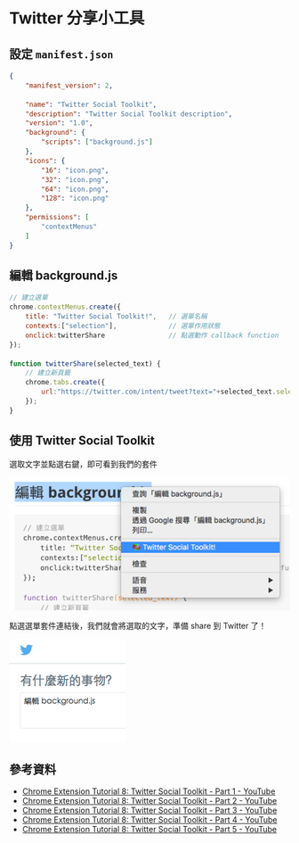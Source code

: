 # Twitter 分享小工具

## 設定 `manifest.json`

```json
{
    "manifest_version": 2,

    "name": "Twitter Social Toolkit",
    "description": "Twitter Social Toolkit description",
    "version": "1.0",
    "background": {
        "scripts": ["background.js"]
    },
    "icons": {
        "16": "icon.png",
        "32": "icon.png",
        "64": "icon.png",
        "128": "icon.png"
    },
    "permissions": [
        "contextMenus"
    ]
}
```

## 編輯 background.js

```javascript
// 建立選單
chrome.contextMenus.create({
    title: "Twitter Social Toolkit!",   // 選單名稱
    contexts:["selection"],             // 選單作用狀態
    onclick:twitterShare                // 點選動作 callback function
});

function twitterShare(selected_text) {
    // 建立新頁籤
    chrome.tabs.create({
        url:"https://twitter.com/intent/tweet?text="+selected_text.selectionText
    });
}
```

## 使用 Twitter Social Toolkit

選取文字並點選右鍵，即可看到我們的套件

![Twitter social toolkit share menu demo](./images/example-twitter-social-toolkit-sharemenu-demo.png)

點選選單套件連結後，我們就會將選取的文字，準備 share 到 Twitter 了！

![Twitter social toolkit share menu demo](./images/example-twitter-social-toolkit-sharemenu-result-demo.png)

## 參考資料
* [Chrome Extension Tutorial 8: Twitter Social Toolkit - Part 1 - YouTube](https://www.youtube.com/watch?v=tVENJJzZScQ&index=8&list=PLYxzS__5yYQlWil-vQ-y7NR902ovyq1Xi)
* [Chrome Extension Tutorial 8: Twitter Social Toolkit - Part 2 - YouTube](https://www.youtube.com/watch?v=wLRkzRrL6fQ&list=PLYxzS__5yYQlWil-vQ-y7NR902ovyq1Xi&index=9)
* [Chrome Extension Tutorial 8: Twitter Social Toolkit - Part 3 - YouTube](https://www.youtube.com/watch?v=Johz4yWM-0E&index=10&list=PLYxzS__5yYQlWil-vQ-y7NR902ovyq1Xi)
* [Chrome Extension Tutorial 8: Twitter Social Toolkit - Part 4 - YouTube](https://www.youtube.com/watch?v=m1uJ1kSdkq0&list=PLYxzS__5yYQlWil-vQ-y7NR902ovyq1Xi&index=11)
* [Chrome Extension Tutorial 8: Twitter Social Toolkit - Part 5 - YouTube](https://www.youtube.com/watch?v=d-np1Q1ak9c&list=PLYxzS__5yYQlWil-vQ-y7NR902ovyq1Xi&index=12)